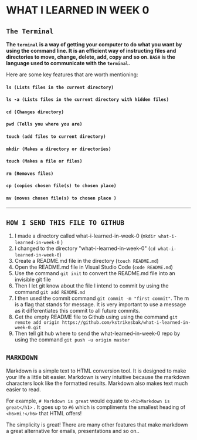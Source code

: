 # **WHAT I LEARNED IN  WEEK 0** 

## `The Terminal` 

**The `terminal` is a way of getting your computer to do what you want by using the command line. It is an efficient way of instructing files and directories to move, change, delete, add, copy and so on. `BASH` is the language used to communicate with the `terminal`.**

Here are some key features that are worth mentioning:

#### `ls (Lists files in the current directory)`



#### `ls -a (Lists files in the current directory with hidden files)`



#### `cd (Changes directory)` 



#### `pwd (Tells you where you are)`




#### `touch (add files to current directory)`



#### `mkdir (Makes a directory or directories)`



#### `touch (Makes a file or files)`


#### `rm (Removes files)`


#### `cp (copies chosen file(s) to chosen place)`

#### `mv (moves chosen file(s) to chosen place )`

___

## `HOW I SEND THIS FILE TO GITHUB` 

1) I made a directory called what-i-learned-in-week-0 (`mkdir what-i-learned-in-week-0` )
2) I changed to the directory "what-i-learned-in-week-0" (`cd what-i-learned-in-week-0`)
3) Create a README.md file in the directory (`touch README.md`) 
4) Open the README.md file in Visual Studio Code (`code README.md`)
5) Use the command `git init` to convert the README.md file into an invisible git file 
6) Then I let git know about the file I intend to commit by using the command `git add README.md`
7) I then used the commit command `git commit -m "first commit"`. The m is a flag that stands for message. It is very important to use a message as it differentiates this commit to all future commits. 
8) Get the empty README file to Github using using the command `git remote add origin https://github.com/kstrikesbak/what-i-learned-in-week-0.git`
9) Then tell git hub where to send the what-learned-in-week-0 repo by using the command `git push -u origin master`

## `MARKDOWN` 

Markdown is a simple text to HTML conversion tool. It is designed to make your life a little bit easier. Markdown is very intuitive because the markdown characters look like the formatted results. Markdown also makes text much easier to read. 

For example, `# Markdown is great` would equate to `<h1>Markdown is great</h1>` . It goes up to `#6` which is compliments the smallest heading of `<h6>Hi!</h6>` that HTML offers!

The simplicity is great! There are many other features that make markdown a great alternative for emails, presentations and so on..



